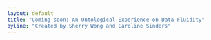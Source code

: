 ```yaml
---
layout: default
title: "Coming soon: An Ontological Experience on Data Fluidity"
byline: "Created by Sherry Wong and Caroline Sinders"
---
```




